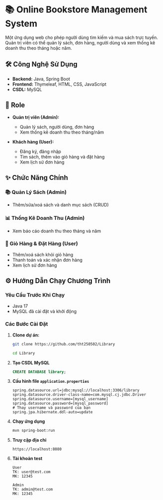 # 📚 Online Bookstore Management System
Một ứng dụng web cho phép người dùng tìm kiếm và mua sách trực tuyến. Quản trị viên có thể quản lý sách, đơn hàng, người dùng và xem thống kê doanh thu theo tháng hoặc năm.

## 🛠️ Công Nghệ Sử Dụng
- **Backend:** Java, Spring Boot
- **Frontend:** Thymeleaf, HTML, CSS, JavaScript
- **CSDL:** MySQL

## 👥 Role
- **Quản trị viên (Admin):**
    - Quản lý sách, người dùng, đơn hàng
    - Xem thống kê doanh thu theo tháng/năm

- **Khách hàng (User):**
    - Đăng ký, đăng nhập
    - Tìm sách, thêm vào giỏ hàng và đặt hàng
    - Xem lịch sử đơn hàng

## ✨ Chức Năng Chính

### 📚 Quản Lý Sách (Admin)
- Thêm/sửa/xoá sách và danh mục sách (CRUD)

### 📊 Thống Kê Doanh Thu (Admin)
- Xem báo cáo doanh thu theo tháng và năm

### 🛒 Giỏ Hàng & Đặt Hàng (User)
- Thêm/xoá sách khỏi giỏ hàng
- Thanh toán và xác nhận đơn hàng
- Xem lịch sử đơn hàng

## ⚙️ Hướng Dẫn Chạy Chương Trình

### Yêu Cầu Trước Khi Chạy
- Java 17
- MySQL đã cài đặt và khởi động

### Các Bước Cài Đặt

1. **Clone dự án:**
   ```bash
   git clone https://github.com/tht250502/Library
   ```

   ```bash
   cd Library
   ```
   
2. **Tạo CSDL MySQL**
   ```sql
   CREATE DATABASE library;
   ```
   
3. **Cấu hình file ```application.properties```**
   ```properties
   spring.datasource.url=jdbc:mysql://localhost:3306/library
   spring.datasource.driver-class-name=com.mysql.cj.jdbc.Driver
   spring.datasource.username=[mysql_username]
   spring.datasource.password=[mysql_password]
   # Thay username và password của bạn
   spring.jpa.hibernate.ddl-auto=update
   ```
   
4. **Chạy ứng dụng**
   ```bash
   mvn spring-boot:run
   ```

5. **Truy cập địa chỉ**
   ```
   https://localhost:8080
   ```
6. **Tài khoản test**
   ```
   User
   TK: user@test.com
   MK: 12345
   ```

   ```
   Admin
   TK: admin@test.com
   MK: 12345
   ```
   

